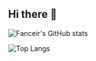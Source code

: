 ## Hi there 👋

![Fanceir's GitHub stats](https://github-readme-stats.vercel.app/api?username=Fanceir&show_icons=true&theme=tokyonight)


![Top Langs](https://github-readme-stats.vercel.app/api/top-langs/?username=Fanceir&layout=compact&theme=tokyonight)


<!--
**Fanceir/Fanceir** is a ✨ _special_ ✨ repository because its `README.md` (this file) appears on your GitHub profile.

Here are some ideas to get you started:

- 🔭 I’m currently working on ...
- 🌱 I’m currently learning ...
- 👯 I’m looking to collaborate on ...
- 🤔 I’m looking for help with ...
- 💬 Ask me about ...
- 📫 How to reach me: ...
- 😄 Pronouns: ...
- ⚡ Fun fact: ...
-->
